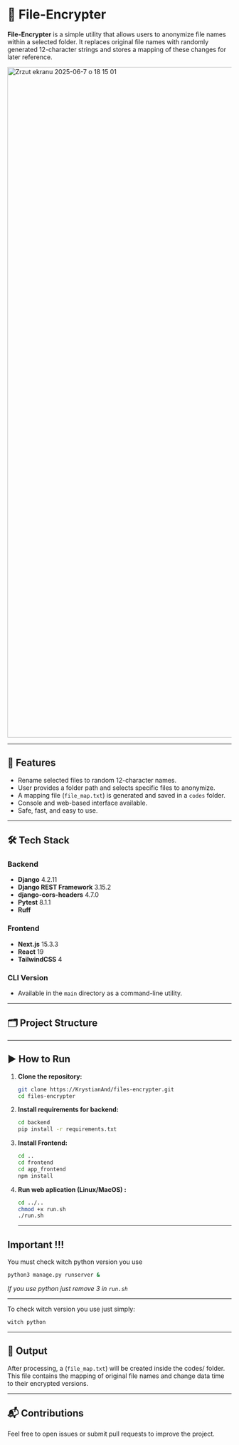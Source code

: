 # 🔐 File-Encrypter

**File-Encrypter** is a simple utility that allows users to anonymize file names within a selected folder. It replaces original file names with randomly generated 12-character strings and stores a mapping of these changes for later reference.

<img width="1505" alt="Zrzut ekranu 2025-06-7 o 18 15 01" src="https://github.com/user-attachments/assets/59d483ea-6ca9-450d-9f09-d92039387df2" />


---

## 🚀 Features

- Rename selected files to random 12-character names.
- User provides a folder path and selects specific files to anonymize.
- A mapping file (`file_map.txt`) is generated and saved in a `codes` folder.
- Console and web-based interface available.
- Safe, fast, and easy to use.

---

## 🛠️ Tech Stack

### Backend
- **Django** 4.2.11  
- **Django REST Framework** 3.15.2
- **django-cors-headers** 4.7.0
- **Pytest** 8.1.1
- **Ruff**

### Frontend
- **Next.js** 15.3.3
- **React** 19
- **TailwindCSS** 4

### CLI Version
- Available in the `main` directory as a command-line utility.

---

## 🗂️ Project Structure


---

## ▶️ How to Run

1. **Clone the repository:**
   ```bash
   git clone https://KrystianAnd/files-encrypter.git
   cd files-encrypter
   ```
2. **Install requirements for backend:**
   ```bash
   cd backend
   pip install -r requirements.txt
   ```
3. **Install Frontend:**
   ```bash
   cd .. 
   cd frontend
   cd app_frontend
   npm install 
   ```
4. **Run web aplication (Linux/MacOS) :**
   ```bash
   cd ../..
   chmod +x run.sh
   ./run.sh
   ```
   ---
## Important !!!

   You must check witch python version you use
   ```bash
   python3 manage.py runserver &
   ```
   *If you use python just remove 3 in `run.sh`*

   ---
   To check witch version you use just simply:
   ```bash
   witch python
   ```

---
## 📄 Output

After processing, a (`file_map.txt`) will be created inside the codes/ folder. This file contains the mapping of original file names and change data time to their encrypted versions.


---
## 📬 Contributions

Feel free to open issues or submit pull requests to improve the project.
